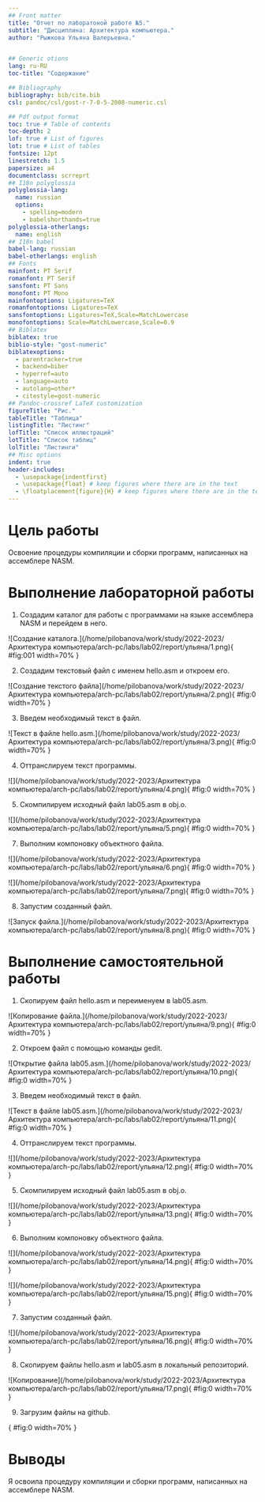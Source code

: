 ```yaml
---
## Front matter
title: "Отчет по лаборатоной работе №5."
subtitle: "Дисциплина: Архитектура компьютера."
author: "Рыжкова Ульяна Валерьевна."


## Generic otions
lang: ru-RU
toc-title: "Содержание"

## Bibliography
bibliography: bib/cite.bib
csl: pandoc/csl/gost-r-7-0-5-2008-numeric.csl

## Pdf output format
toc: true # Table of contents
toc-depth: 2
lof: true # List of figures
lot: true # List of tables
fontsize: 12pt
linestretch: 1.5
papersize: a4
documentclass: scrreprt
## I18n polyglossia
polyglossia-lang:
  name: russian
  options:
	- spelling=modern
	- babelshorthands=true
polyglossia-otherlangs:
  name: english
## I18n babel
babel-lang: russian
babel-otherlangs: english
## Fonts
mainfont: PT Serif
romanfont: PT Serif
sansfont: PT Sans
monofont: PT Mono
mainfontoptions: Ligatures=TeX
romanfontoptions: Ligatures=TeX
sansfontoptions: Ligatures=TeX,Scale=MatchLowercase
monofontoptions: Scale=MatchLowercase,Scale=0.9
## Biblatex
biblatex: true
biblio-style: "gost-numeric"
biblatexoptions:
  - parentracker=true
  - backend=biber
  - hyperref=auto
  - language=auto
  - autolang=other*
  - citestyle=gost-numeric
## Pandoc-crossref LaTeX customization
figureTitle: "Рис."
tableTitle: "Таблица"
listingTitle: "Листинг"
lofTitle: "Список иллюстраций"
lotTitle: "Список таблиц"
lolTitle: "Листинги"
## Misc options
indent: true
header-includes:
  - \usepackage{indentfirst}
  - \usepackage{float} # keep figures where there are in the text
  - \floatplacement{figure}{H} # keep figures where there are in the text
---
```


# Цель работы

Освоение процедуры компиляции и сборки программ, написанных на ассемблере NASM.

# Выполнение лабораторной работы

1. Создадим каталог для работы с программами на языке ассемблера NASM и перейдем в него.

![Создание каталога.](/home/pilobanova/work/study/2022-2023/Архитектура компьютера/arch-pc/labs/lab02/report/ульяна/1.png){ #fig:001 width=70% }

2. Создадим текстовый файл с именем hello.asm и откроем его.

![Создание текстого файла](/home/pilobanova/work/study/2022-2023/Архитектура компьютера/arch-pc/labs/lab02/report/ульяна/2.png){ #fig:0 width=70% }

3. Введем необходимый текст в файл.

![Текст в файле hello.asm.](/home/pilobanova/work/study/2022-2023/Архитектура компьютера/arch-pc/labs/lab02/report/ульяна/3.png){ #fig:0 width=70% }

4. Оттранслируем текст программы.

![](/home/pilobanova/work/study/2022-2023/Архитектура компьютера/arch-pc/labs/lab02/report/ульяна/4.png){ #fig:0 width=70% }

5. Скомпилируем исходный файл lab05.asm в obj.o.

![](/home/pilobanova/work/study/2022-2023/Архитектура компьютера/arch-pc/labs/lab02/report/ульяна/5.png){ #fig:0 width=70% }

7. Выполним компоновку объектного файла.

![](/home/pilobanova/work/study/2022-2023/Архитектура компьютера/arch-pc/labs/lab02/report/ульяна/6.png){ #fig:0 width=70% }

![](/home/pilobanova/work/study/2022-2023/Архитектура компьютера/arch-pc/labs/lab02/report/ульяна/7.png){ #fig:0 width=70% }

8. Запустим созданный файл.

![Запуск файла.](/home/pilobanova/work/study/2022-2023/Архитектура компьютера/arch-pc/labs/lab02/report/ульяна/8.png){ #fig:0 width=70% }

# Выполнение самостоятельной работы

1. Скопируем файл hello.asm и переименуем в lab05.asm.

![Копирование файла.](/home/pilobanova/work/study/2022-2023/Архитектура компьютера/arch-pc/labs/lab02/report/ульяна/9.png){ #fig:0 width=70% }

2. Откроем файл с помощью команды gedit.

![Открытие файла lab05.asm.](/home/pilobanova/work/study/2022-2023/Архитектура компьютера/arch-pc/labs/lab02/report/ульяна/10.png){ #fig:0 width=70% }

3. Введем необходимый текст в файл.

![Текст в файле lab05.asm.](/home/pilobanova/work/study/2022-2023/Архитектура компьютера/arch-pc/labs/lab02/report/ульяна/11.png){ #fig:0 width=70% }

4. Оттранслируем текст программы.

![](/home/pilobanova/work/study/2022-2023/Архитектура компьютера/arch-pc/labs/lab02/report/ульяна/12.png){ #fig:0 width=70% }

5. Скомпилируем исходный файл lab05.asm в obj.o.

![](/home/pilobanova/work/study/2022-2023/Архитектура компьютера/arch-pc/labs/lab02/report/ульяна/13.png){ #fig:0 width=70% }

6. Выполним компоновку объектного файла.

![](/home/pilobanova/work/study/2022-2023/Архитектура компьютера/arch-pc/labs/lab02/report/ульяна/14.png){ #fig:0 width=70% }

![](/home/pilobanova/work/study/2022-2023/Архитектура компьютера/arch-pc/labs/lab02/report/ульяна/15.png){ #fig:0 width=70% }

7. Запустим созданный файл.

![](/home/pilobanova/work/study/2022-2023/Архитектура компьютера/arch-pc/labs/lab02/report/ульяна/16.png){ #fig:0 width=70% }

8. Скопируем файлы hello.asm и lab05.asm в локальный репозиторий.

![Копирование](/home/pilobanova/work/study/2022-2023/Архитектура компьютера/arch-pc/labs/lab02/report/ульяна/17.png){ #fig:0 width=70% }

9. Загрузим файлы на github.

![](){ #fig:0 width=70% }

# Выводы

Я освоила процедуру компиляции и сборки программ, написанных на ассемблере NASM.



